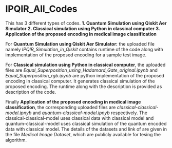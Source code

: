 # IPQIR_All_Codes

This has 3 different types of codes. **1. Quantum Simulation using Qiskit Aer Simulator** 
                                     **2. Classical simulation using Python in classical computer** 
                                     **3. Application of the proposed encoding in medical image classification**



For **Quantum Simulation using Qiskit Aer Simulator:** the uploaded file namely *IPQIR_Simulation_in_Qiskit* contains runtime of the code along with implementation of the proposed encoding for a sample test image.

For **Classical simulation using Python in classical computer**, the uploaded files are *Equal_Superposition_using_Hadamard_Gate_original.ipynb* and *Equal_Superposition_rgb.ipynb* are python implementation of the proposed encoding in classical computer. It generates classical simulation of the proposed encoding. The runtime along with the description is provided as description of the code.

Finally **Application of the proposed encoding in medical image classification**, the corresponding uploaded files are *classical-classical-model.ipnyb* and *quantum-classical-model.ipnyb* respectively. The classical-classical-model uses classical data with classical model and quantum-classical-model uses classical simulation of the quantum encoded data with classical model. The details of the datasets and link of are given in the file *Medical Image Dataset*, which are publicly available for tesing the algorithm.
